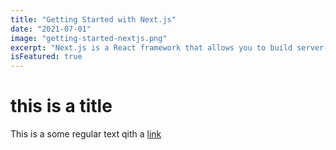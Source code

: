 ```yaml
---
title: "Getting Started with Next.js"
date: "2021-07-01"
image: "getting-started-nextjs.png"
excerpt: "Next.js is a React framework that allows you to build server-rendered applications. In this tutorial, we will learn how to get started with Next.js."
isFeatured: true
---
```


# this is a title

This is a some regular text qith a [link](https://www.google.com)
